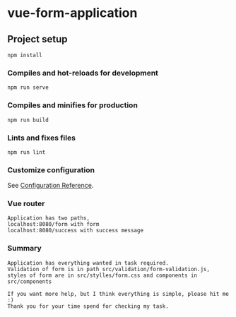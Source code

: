 # vue-form-application

## Project setup
```
npm install
```

### Compiles and hot-reloads for development
```
npm run serve
```

### Compiles and minifies for production
```
npm run build
```

### Lints and fixes files
```
npm run lint
```

### Customize configuration
See [Configuration Reference](https://cli.vuejs.org/config/).

### Vue router

```
Application has two paths, 
localhost:8080/form with form
localhost:8080/success with success message
```

### Summary

```
Application has everything wanted in task required. 
Validation of form is in path src/validation/form-validation.js, 
styles of form are in src/stylles/form.css and components in src/components

If you want more help, but I think everything is simple, please hit me :) 
Thank you for your time spend for checking my task.
```